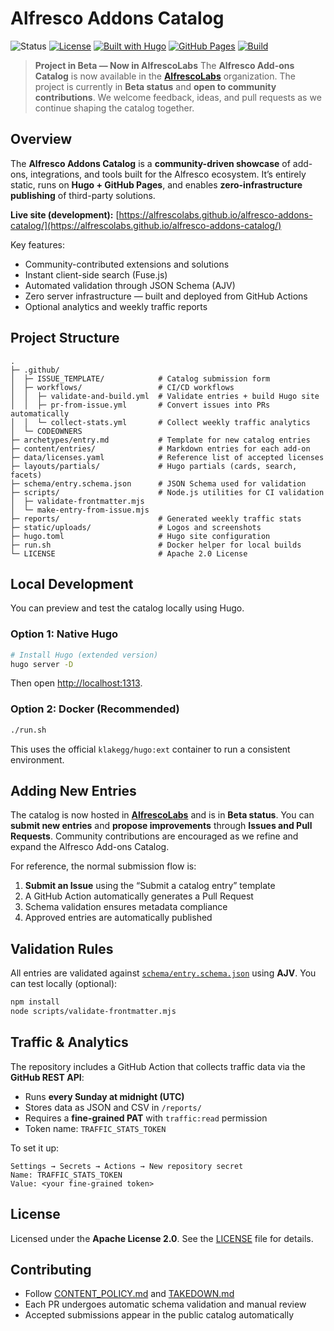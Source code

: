 # Alfresco Addons Catalog 

![Status](https://img.shields.io/badge/status-DEVELOPMENT-orange?style=flat-square) [![License](https://img.shields.io/badge/license-Apache%202.0-blue?style=flat-square)](LICENSE) [![Built with Hugo](https://img.shields.io/badge/built%20with-Hugo-ff4088?style=flat-square\&logo=hugo)](https://gohugo.io/) [![GitHub Pages](https://img.shields.io/badge/deployed%20on-GitHub%20Pages-24292e?style=flat-square\&logo=github)](https://alfrescolabs.github.io/alfresco-addons-catalog/) [![Build](https://github.com/alfrescolabs/alfresco-addons-catalog/actions/workflows/validate-and-build.yml/badge.svg)](https://github.com/alfrescolabs/alfresco-addons-catalog/actions/workflows/validate-and-build.yml)

> **Project in Beta — Now in AlfrescoLabs**
> The **Alfresco Add-ons Catalog** is now available in the **[AlfrescoLabs](https://github.com/AlfrescoLabs)** organization.
> The project is currently in **Beta status** and **open to community contributions**.
> We welcome feedback, ideas, and pull requests as we continue shaping the catalog together.

## Overview

The **Alfresco Addons Catalog** is a **community-driven showcase** of add-ons, integrations, and tools built for the Alfresco ecosystem.
It’s entirely static, runs on **Hugo + GitHub Pages**, and enables **zero-infrastructure publishing** of third-party solutions.

**Live site (development):** [https://alfrescolabs.github.io/alfresco-addons-catalog/](https://alfrescolabs.github.io/alfresco-addons-catalog/)

Key features:

* Community-contributed extensions and solutions
* Instant client-side search (Fuse.js)
* Automated validation through JSON Schema (AJV)
* Zero server infrastructure — built and deployed from GitHub Actions
* Optional analytics and weekly traffic reports

## Project Structure

```
.
├─ .github/
│  ├─ ISSUE_TEMPLATE/            # Catalog submission form
│  ├─ workflows/                 # CI/CD workflows
│  │  ├─ validate-and-build.yml  # Validate entries + build Hugo site
│  │  ├─ pr-from-issue.yml       # Convert issues into PRs automatically
│  │  └─ collect-stats.yml       # Collect weekly traffic analytics
│  └─ CODEOWNERS
├─ archetypes/entry.md           # Template for new catalog entries
├─ content/entries/              # Markdown entries for each add-on
├─ data/licenses.yaml            # Reference list of accepted licenses
├─ layouts/partials/             # Hugo partials (cards, search, facets)
├─ schema/entry.schema.json      # JSON Schema used for validation
├─ scripts/                      # Node.js utilities for CI validation
│  ├─ validate-frontmatter.mjs
│  └─ make-entry-from-issue.mjs
├─ reports/                      # Generated weekly traffic stats
├─ static/uploads/               # Logos and screenshots
├─ hugo.toml                     # Hugo site configuration
├─ run.sh                        # Docker helper for local builds
└─ LICENSE                       # Apache 2.0 License
```

## Local Development

You can preview and test the catalog locally using Hugo.

### Option 1: Native Hugo

```bash
# Install Hugo (extended version)
hugo server -D
```

Then open [http://localhost:1313](http://localhost:1313).

### Option 2: Docker (Recommended)

```bash
./run.sh
```

This uses the official `klakegg/hugo:ext` container to run a consistent environment.

## Adding New Entries

The catalog is now hosted in **[AlfrescoLabs](https://github.com/AlfrescoLabs)** and is in **Beta status**.
You can **submit new entries** and **propose improvements** through **Issues and Pull Requests**.
Community contributions are encouraged as we refine and expand the Alfresco Add-ons Catalog.

For reference, the normal submission flow is:

1. **Submit an Issue** using the “Submit a catalog entry” template
2. A GitHub Action automatically generates a Pull Request
3. Schema validation ensures metadata compliance
4. Approved entries are automatically published

## Validation Rules

All entries are validated against [`schema/entry.schema.json`](schema/entry.schema.json) using **AJV**.
You can test locally (optional):

```bash
npm install
node scripts/validate-frontmatter.mjs
```

## Traffic & Analytics

The repository includes a GitHub Action that collects traffic data via the **GitHub REST API**:

* Runs **every Sunday at midnight (UTC)**
* Stores data as JSON and CSV in `/reports/`
* Requires a **fine-grained PAT** with `traffic:read` permission
* Token name: `TRAFFIC_STATS_TOKEN`

To set it up:

```text
Settings → Secrets → Actions → New repository secret
Name: TRAFFIC_STATS_TOKEN
Value: <your fine-grained token>
```

## License

Licensed under the **Apache License 2.0**.
See the [LICENSE](LICENSE) file for details.

## Contributing

* Follow [CONTENT_POLICY.md](CONTENT_POLICY.md) and [TAKEDOWN.md](TAKEDOWN.md)
* Each PR undergoes automatic schema validation and manual review
* Accepted submissions appear in the public catalog automatically
